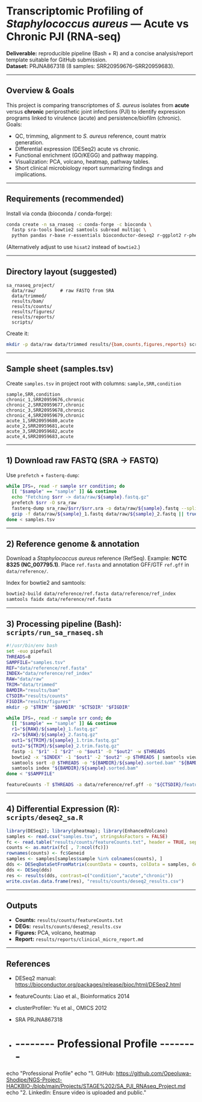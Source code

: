 # Transcriptomic Profiling of *Staphylococcus aureus* — Acute vs Chronic PJI (RNA‑seq)

**Deliverable:** reproducible pipeline (Bash + R) and a concise analysis/report template suitable for GitHub submission.  
**Dataset:** PRJNA867318 (8 samples: SRR20959676–SRR20959683).

---

## Overview & Goals
This project is comparing transcriptomes of *S. aureus* isolates from **acute** versus **chronic** periprosthetic joint infections (PJI) to identify expression programs linked to virulence (acute) and persistence/biofilm (chronic). Goals:
- QC, trimming, alignment to *S. aureus* reference, count matrix generation.
- Differential expression (DESeq2) acute vs chronic.
- Functional enrichment (GO/KEGG) and pathway mapping.
- Visualization: PCA, volcano, heatmap, pathway tables.
- Short clinical microbiology report summarizing findings and implications.

---

## Requirements (recommended)
Install via conda (bioconda / conda-forge):
```bash
conda create -n sa_rnaseq -c conda-forge -c bioconda \
  fastp sra-tools bowtie2 samtools subread multiqc \
  python pandas r-base r-essentials bioconductor-deseq2 r-ggplot2 r-pheatmap r-clusterProfiler r-enrichplot r-EnhancedVolcano
```
(Alternatively adjust to use `hisat2` instead of `bowtie2`.)

---

## Directory layout (suggested)
```
sa_rnaseq_project/
  data/raw/         # raw FASTQ from SRA
  data/trimmed/
  results/bam/
  results/counts/
  results/figures/
  results/reports/
  scripts/
```
Create it:
```bash
mkdir -p data/raw data/trimmed results/{bam,counts,figures,reports} scripts
```

---

## Sample sheet (samples.tsv)
Create `samples.tsv` in project root with columns: `sample,SRR,condition`

```
sample,SRR,condition
chronic_1,SRR20959676,chronic
chronic_2,SRR20959677,chronic
chronic_3,SRR20959678,chronic
chronic_4,SRR20959679,chronic
acute_1,SRR20959680,acute
acute_2,SRR20959681,acute
acute_3,SRR20959682,acute
acute_4,SRR20959683,acute
```

---

## 1) Download raw FASTQ (SRA -> FASTQ)
Use `prefetch` + `fasterq-dump`:
```bash
while IFS=, read -r sample srr condition; do
  [[ "$sample" == "sample" ]] && continue
  echo "Fetching $srr -> data/raw/${sample}.fastq.gz"
  prefetch $srr -O sra_raw
  fasterq-dump sra_raw/$srr/$srr.sra -o data/raw/${sample}.fastq --split-files -e 4
  gzip -f data/raw/${sample}_1.fastq data/raw/${sample}_2.fastq || true
done < samples.tsv
```

---

## 2) Reference genome & annotation
Download a *Staphylococcus aureus* reference (RefSeq). Example: **NCTC 8325 (NC_007795.1)**. Place `ref.fasta` and annotation GFF/GTF `ref.gff` in `data/reference/`.

Index for bowtie2 and samtools:
```bash
bowtie2-build data/reference/ref.fasta data/reference/ref_index
samtools faidx data/reference/ref.fasta
```

---

## 3) Processing pipeline (Bash): `scripts/run_sa_rnaseq.sh`
```bash
#!/usr/bin/env bash
set -euo pipefail
THREADS=8
SAMPFILE="samples.tsv"
REF="data/reference/ref.fasta"
INDEX="data/reference/ref_index"
RAW="data/raw"
TRIM="data/trimmed"
BAMDIR="results/bam"
CTSDIR="results/counts"
FIGDIR="results/figures"
mkdir -p "$TRIM" "$BAMDIR" "$CTSDIR" "$FIGDIR"

while IFS=, read -r sample srr cond; do
  [[ "$sample" == "sample" ]] && continue
  r1="${RAW}/${sample}_1.fastq.gz"
  r2="${RAW}/${sample}_2.fastq.gz"
  out1="${TRIM}/${sample}_1.trim.fastq.gz"
  out2="${TRIM}/${sample}_2.trim.fastq.gz"
  fastp -i "$r1" -I "$r2" -o "$out1" -O "$out2" -w $THREADS
  bowtie2 -x "$INDEX" -1 "$out1" -2 "$out2" -p $THREADS | samtools view -b -@ $THREADS -o "${BAMDIR}/${sample}.bam" -
  samtools sort -@ $THREADS -o "${BAMDIR}/${sample}.sorted.bam" "${BAMDIR}/${sample}.bam"
  samtools index "${BAMDIR}/${sample}.sorted.bam"
done < "$SAMPFILE"

featureCounts -T $THREADS -a data/reference/ref.gff -o "${CTSDIR}/featureCounts.txt" ${BAMDIR}/*.sorted.bam
```

---

## 4) Differential Expression (R): `scripts/deseq2_sa.R`
```r
library(DESeq2); library(pheatmap); library(EnhancedVolcano)
samples <- read.csv("samples.tsv", stringsAsFactors = FALSE)
fc <- read.table("results/counts/featureCounts.txt", header = TRUE, sep = "\t", comment.char = "#")
counts <- as.matrix(fc[ , 7:ncol(fc)])
rownames(counts) <- fc$Geneid
samples <- samples[samples$sample %in% colnames(counts), ]
dds <- DESeqDataSetFromMatrix(countData = counts, colData = samples, design = ~ condition)
dds <- DESeq(dds)
res <- results(dds, contrast=c("condition","acute","chronic"))
write.csv(as.data.frame(res), "results/counts/deseq2_results.csv")
```

---

## Outputs
- **Counts:** `results/counts/featureCounts.txt`
- **DEGs:** `results/counts/deseq2_results.csv`
- **Figures:** PCA, volcano, heatmap
- **Report:** `results/reports/clinical_micro_report.md`

---

## References
- DESeq2 manual: https://bioconductor.org/packages/release/bioc/html/DESeq2.html  
- featureCounts: Liao et al., Bioinformatics 2014  
- clusterProfiler: Yu et al., OMICS 2012  
- SRA PRJNA867318

- # -------- Professional Profile --------
echo "Professional Profile"
echo "1. GitHub: https://github.com/Opeoluwa-Shodipe/NGS-Project-HACKBIO-/blob/main/Projects/STAGE%202/SA_PJI_RNAseq_Project.md
echo "2. LinkedIn: Ensure video is uploaded and public."

